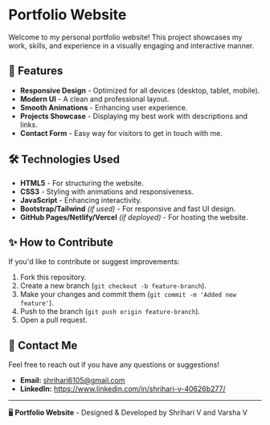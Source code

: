 # Portfolio Website

Welcome to my personal portfolio website! This project showcases my work, skills, and experience in a visually engaging and interactive manner.


## 📌 Features
- **Responsive Design** - Optimized for all devices (desktop, tablet, mobile).
- **Modern UI** - A clean and professional layout.
- **Smooth Animations** - Enhancing user experience.
- **Projects Showcase** - Displaying my best work with descriptions and links.
- **Contact Form** - Easy way for visitors to get in touch with me.

## 🛠️ Technologies Used
- **HTML5** - For structuring the website.
- **CSS3** - Styling with animations and responsiveness.
- **JavaScript** - Enhancing interactivity.
- **Bootstrap/Tailwind** *(if used)* - For responsive and fast UI design.
- **GitHub Pages/Netlify/Vercel** *(if deployed)* - For hosting the website.

## ✨ How to Contribute
If you'd like to contribute or suggest improvements:
1. Fork this repository.
2. Create a new branch (`git checkout -b feature-branch`).
3. Make your changes and commit them (`git commit -m 'Added new feature'`).
4. Push to the branch (`git push origin feature-branch`).
5. Open a pull request.

## 📧 Contact Me
Feel free to reach out if you have any questions or suggestions!
- **Email:** shrihari6105@gmail.com
- **LinkedIn:** https://www.linkedin.com/in/shrihari-v-40626b277/

---

🖥️ **Portfolio Website** - Designed & Developed by Shrihari V and Varsha V

